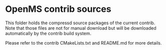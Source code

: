 # OpenMS contrib sources

This folder holds the compressd source packages of the current contrib.
Note that those files are not for manual download but will be downloaded automatically by the contrib build system.

Please refer to the contrib CMakeLists.txt and README.md for more details.
